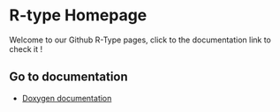# R-type Homepage

Welcome to our Github R-Type pages, click to the documentation link to check it !

## Go to documentation

- [Doxygen documentation](html/html/index.html "Go to the doxygen documentation")
